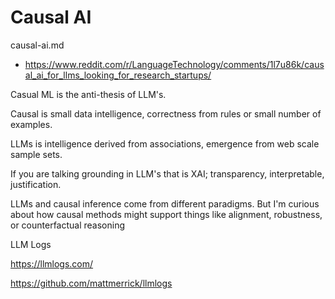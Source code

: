 # Causal AI

causal-ai.md

*   https://www.reddit.com/r/LanguageTechnology/comments/1l7u86k/causal_ai_for_llms_looking_for_research_startups/

Casual ML is the anti-thesis of LLM's.

Causal is small data intelligence, correctness from rules or small number of examples.

LLMs is intelligence derived from associations, emergence from web scale sample sets.

If you are talking grounding in LLM's that is XAI; transparency, interpretable, justification.

LLMs and causal inference come from different paradigms. But I'm curious about how causal methods might support things like alignment, robustness, or counterfactual reasoning

LLM Logs

https://llmlogs.com/

https://github.com/mattmerrick/llmlogs

